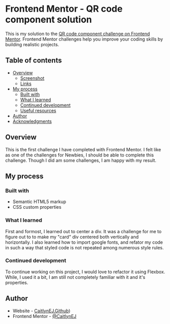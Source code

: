 # Frontend Mentor - QR code component solution

This is my solution to the [QR code component challenge on Frontend Mentor](https://www.frontendmentor.io/challenges/qr-code-component-iux_sIO_H). Frontend Mentor challenges help you improve your coding skills by building realistic projects. 

## Table of contents

- [Overview](#overview)
  - [Screenshot](#screenshot)
  - [Links](#links)
- [My process](#my-process)
  - [Built with](#built-with)
  - [What I learned](#what-i-learned)
  - [Continued development](#continued-development)
  - [Useful resources](#useful-resources)
- [Author](#author)
- [Acknowledgments](#acknowledgments)


## Overview
This is the first challenge I have completed with Frontend Mentor. I felt like as one of the challenges for Newbies, I should be able to complete this challenge. Though I did am some challenges, I am happy with my result. 

## My process

### Built with

- Semantic HTML5 markup
- CSS custom properties

### What I learned

First and formost, I learned out to center a div. It was a challenge for me to figure out to to make my "card" div centered both vertically and horizontally. I also learned how to import google fonts, and refator my code in such a way that styled code is not repeated among numerous style rules. 

### Continued development

To continue working on this project, I would love to refactor it using Flexbox. While, I used it a bit, I am still not completely familiar with it and it's properties. 

## Author

- Website - [CaitlynEJ.Github](http://caitlynej.github.io/))
- Frontend Mentor - [@CaitlynEJ](https://www.frontendmentor.io/profile/CaitlynEJ)
